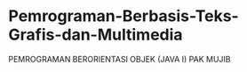 # Pemrograman-Berbasis-Teks-Grafis-dan-Multimedia
PEMROGRAMAN BERORIENTASI OBJEK (JAVA I) PAK MUJIB
